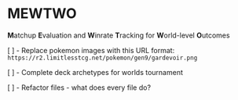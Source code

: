 # MEWTWO
**M**atchup **E**valuation and **W**inrate **T**racking for **W**orld-level **O**utcomes

[ ] - Replace pokemon images with this URL format: `https://r2.limitlesstcg.net/pokemon/gen9/gardevoir.png`

[ ] - Complete deck archetypes for worlds tournament

[ ] - Refactor files - what does every file do?
